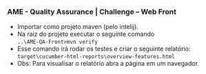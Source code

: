 ### AME - Quality Assurance | Challenge – Web Front

* Importar como projeto maven (pelo intelij).
* Na raiz do projeto executar o seguinte comando \
```..\AME-QA-Front>mvn verify```
* Esse comando irá rodar os testes e criar o seguinte relatório: \
```target\cucumber-html-reports\overview-features.html```
* Obs: Para visualisar o relatório abra a página em um navegador.
